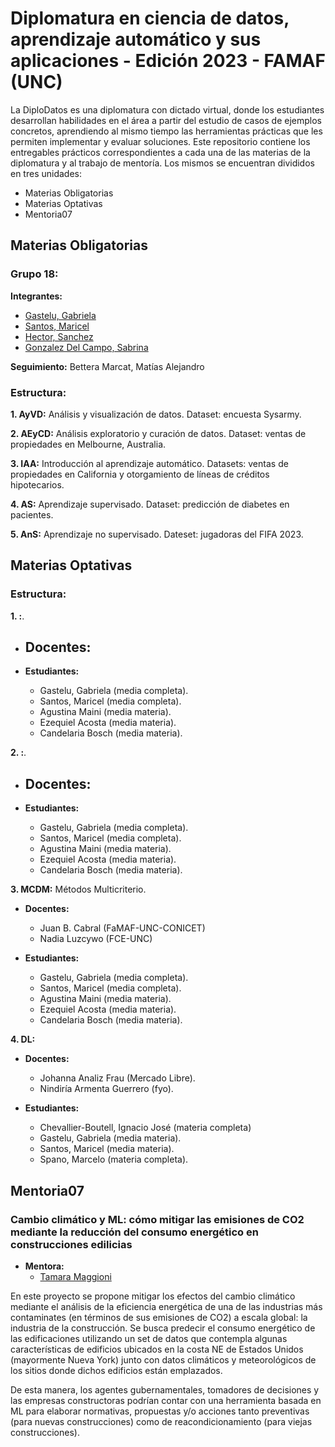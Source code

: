 # **Diplomatura en ciencia de datos, aprendizaje automático y sus aplicaciones - Edición 2023 - FAMAF (UNC)**

La DiploDatos es una diplomatura con dictado virtual, donde los estudiantes desarrollan habilidades en el área a partir del estudio de casos de ejemplos concretos, aprendiendo al mismo tiempo las herramientas prácticas que les permiten implementar y evaluar soluciones. 
Este repositorio contiene los entregables prácticos correspondientes a cada una de las materias de la diplomatura y al trabajo de mentoría. Los mismos se encuentran divididos en tres unidades:

- Materias Obligatorias
- Materias Optativas
- Mentoria07

## **Materias Obligatorias**

### **Grupo 18:**

**Integrantes:**
- [Gastelu, Gabriela](https://github.com/ggastelu)
- [Santos, Maricel](https://github.com/MaricelSantos)
- [Hector, Sanchez](https://github.com/sanchez-hector)
- [Gonzalez Del Campo, Sabrina](https://github.com/)

**Seguimiento:** Bettera Marcat, Matías Alejandro

### **Estructura:**

**1. AyVD:** Análisis y visualización de datos. Dataset: encuesta Sysarmy.

**2. AEyCD:** Análisis exploratorio y curación de datos. Dataset: ventas de propiedades en Melbourne, Australia.

**3. IAA:** Introducción al aprendizaje automático. Datasets: ventas de propiedades en California y otorgamiento de líneas de créditos hipotecarios.

**4. AS:** Aprendizaje supervisado. Dataset: predicción de diabetes en pacientes.

**5. AnS:** Aprendizaje no supervisado. Dateset: jugadoras del FIFA 2023.

## **Materias Optativas**

### **Estructura:**

**1. :**.
- **Docentes:**
    - 

- **Estudiantes:**
    - Gastelu, Gabriela (media completa).
    - Santos, Maricel (media completa).
    - Agustina Maini (media materia).
    - Ezequiel Acosta (media materia).
    - Candelaria Bosch (media materia).

**2. :**.
- **Docentes:**
    - 

- **Estudiantes:**
    - Gastelu, Gabriela (media completa).
    - Santos, Maricel (media completa).
    - Agustina Maini (media materia).
    - Ezequiel Acosta (media materia).
    - Candelaria Bosch (media materia).

**3. MCDM:** Métodos Multicriterio.
- **Docentes:**
    - Juan B. Cabral (FaMAF-UNC-CONICET)
    - Nadia Luzcywo (FCE-UNC)

- **Estudiantes:**
    - Gastelu, Gabriela (media completa).
    - Santos, Maricel (media completa).
    - Agustina Maini (media materia).
    - Ezequiel Acosta (media materia).
    - Candelaria Bosch (media materia).

**4. DL:** 
- **Docentes:**
    - Johanna Analiz Frau (Mercado Libre).
    - Nindiría Armenta Guerrero (fyo).

- **Estudiantes:**
    - Chevallier-Boutell, Ignacio José (materia completa)
    - Gastelu, Gabriela (media materia).
    - Santos, Maricel (media materia).
    - Spano, Marcelo (materia completa).

## **Mentoria07**
### **Cambio climático y ML: cómo mitigar las emisiones de CO2 mediante la reducción del consumo energético en construcciones edilicias**

- **Mentora:**
    - [Tamara Maggioni](www.linkedin.com/in/tam-maggio)

En este proyecto se propone mitigar los efectos del cambio climático mediante el análisis de la eficiencia energética de una de las industrias más contaminates (en términos de sus emisiones de CO2) a escala global: la industria de la construcción. Se busca predecir el consumo energético de las edificaciones utilizando un set de datos que contempla algunas características de edificios ubicados en la costa NE de Estados Unidos (mayormente Nueva York) junto con datos climáticos y meteorológicos de los sitios donde dichos edificios están emplazados.

De esta manera, los agentes gubernamentales, tomadores de decisiones y las empresas constructoras podrían contar con una herramienta basada en ML para elaborar normativas, propuestas y/o acciones tanto preventivas (para nuevas construcciones) como de reacondicionamiento (para viejas construcciones).


